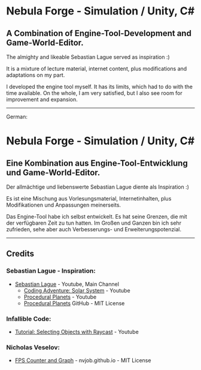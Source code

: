 # Nebula Forge - Simulation / Unity, C#

## A Combination of Engine-Tool-Development and Game-World-Editor.

The almighty and likeable Sebastian Lague served as inspiration :)

It is a mixture of lecture material, internet content, plus modifications and adaptations on my part.

I developed the engine tool myself. It has its limits, which had to do with the time available. 
On the whole, I am very satisfied, but I also see room for improvement and expansion.

-----------------------

German:

# Nebula Forge - Simulation / Unity, C#

## Eine Kombination aus Engine-Tool-Entwicklung und Game-World-Editor.


Der allmächtige und liebenswerte Sebastian Lague diente als Inspiration :)

Es ist eine Mischung aus Vorlesungsmaterial, Internetinhalten, plus Modifikationen und Anpassungen meinerseits.

Das Engine-Tool habe ich selbst entwickelt. Es hat seine Grenzen, die mit der verfügbaren Zeit zu tun hatten.
Im Großen und Ganzen bin ich sehr zufrieden, sehe aber auch Verbesserungs- und Erweiterungspotenzial.

-----------------------

## Credits

### Sebastian Lague - Inspiration:
- [Sebastian Lague](https://www.youtube.com/user/Cercopithecan) - Youtube, Main Channel
    - [Coding Adventure: Solar System](https://www.youtube.com/watch?v=7axImc1sxa0&list=PLFt_AvWsXl0ehjAfLFsp1PGaatzAwo0uK&index=10) - Youtube
    - [Procedural Planets](https://www.youtube.com/watch?v=QN39W020LqU&list=PLFt_AvWsXl0d8k4NUZU2ZdU6f2Nc6oZ4h) - Youtube
    - [Procedural Planets](https://github.com/SebLague/Procedural-Planets) GitHub - MIT License
  
### Infallible Code:
- [Tutorial: Selecting Objects with Raycast](https://www.youtube.com/watch?v=Hj7AZkyojdo) - Youtube

### Nicholas Veselov:
- [FPS Counter and Graph](https://nvjob.github.io/unity/nvjob-fps-counter-and-graph) - nvjob.github.io - MIT License
